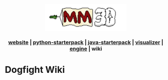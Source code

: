 <div align="center">

<a href="https://mechmania.org"><img width="50%" src="https://github.com/MechMania-30/Wiki/blob/main/assets/mm30_logo.png" alt="MechMania 30"></a>

### [website](https://mechmania.org) | [python-starterpack](https://github.com/MechMania-30/python-starterpack) | [java-starterpack](https://github.com/MechMania-29/java-starterpack) | [visualizer](https://github.com/MechMania-30/Visualizer) | [engine](https://github.com/MechMania-30/engine) | wiki

</div>

# Dogfight Wiki